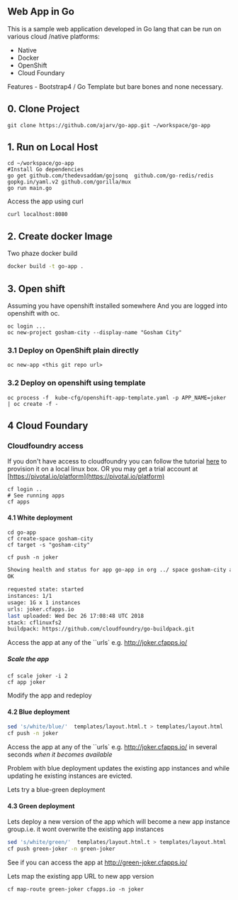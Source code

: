 ## Web App in Go

This is a sample web application developed in Go lang that can be run on various cloud /native platforms:

- Native
- Docker
- OpenShift
- Cloud Foundary

Features - Bootstrap4 / Go Template but bare bones and none necessary.

## 0. Clone Project

```
git clone https://github.com/ajarv/go-app.git ~/workspace/go-app
```

## 1. Run on Local Host

```
cd ~/workspace/go-app
#Install Go dependencies
go get github.com/thedevsaddam/gojsonq  github.com/go-redis/redis gopkg.in/yaml.v2 github.com/gorilla/mux
go run main.go
```

Access the app using curl

```
curl localhost:8080
```

## 2. Create docker Image

Two phaze docker build

```sh
docker build -t go-app .
```

## 3. Open shift

Assuming you have openshift installed somewhere
And you are logged into openshift with oc.

```
oc login ...
oc new-project gosham-city --display-name "Gosham City"

```

### 3.1 Deploy on OpenShift plain directly

```
oc new-app <this git repo url>
```

### 3.2 Deploy on openshift using template

```
oc process -f  kube-cfg/openshift-app-template.yaml -p APP_NAME=joker  | oc create -f -
```

## 4 Cloud Foundary

### Cloudfoundry access

If you don't have access to cloudfoundry you can follow the tutorial [here](http://operator-workshop.cloudfoundry.org/agenda/) to provision it on a local linux box.
OR
you may get a trial account at [https://pivotal.io/platform](https://pivotal.io/platform)

```
cf login ..
# See running apps
cf apps
```

#### 4.1 White deployment

```
cd go-app
cf create-space gosham-city
cf target -s "gosham-city"

cf push -n joker

```

```bash
Showing health and status for app go-app in org ../ space gosham-city as .......
OK

requested state: started
instances: 1/1
usage: 1G x 1 instances
urls: joker.cfapps.io
last uploaded: Wed Dec 26 17:08:48 UTC 2018
stack: cflinuxfs2
buildpack: https://github.com/cloudfoundry/go-buildpack.git
```

Access the app at any of the ``urls` e.g. http://joker.cfapps.io/

##### Scale the app

```
cf scale joker -i 2
cf app joker
```

Modify the app and redeploy

#### 4.2 Blue deployment

```bash
sed 's/white/blue/'  templates/layout.html.t > templates/layout.html
cf push -n joker
```

Access the app at any of the ``urls` e.g. http://joker.cfapps.io/ in several seconds _when it becomes available_

Problem with blue deployment updates the existing app instances and while updating he existing instances are evicted.

Lets try a blue-green deployment

#### 4.3 Green deployment

Lets deploy a new version of the app which will become a new app instance group.i.e. it wont overwrite the existing app instances

```bash
sed 's/white/green/'  templates/layout.html.t > templates/layout.html
cf push green-joker -n green-joker
```

See if you can access the app at http://green-joker.cfapps.io/

Lets map the existing app URL to new app version

```
cf map-route green-joker cfapps.io -n joker

```
